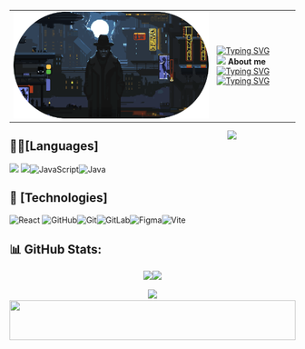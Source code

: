 <table style="border: none;">
  <tr>
    <td><img src="github-header-image.png" alt="Header" /></td>
    <td>
      <a href="https://git.io/typing-svg"><img src="https://readme-typing-svg.herokuapp.com?font=Fira+Code&weight=600&duration=4000&pause=1000&color=C8B6FF&repeat=false&width=435&lines=Welcome+to+my+Github+profile" alt="Typing SVG" /></a>
      </a>
      <br>
  <img src="https://i.giphy.com/media/v1.Y2lkPTc5MGI3NjExNzh4cXNtcjI2MHF0aWNhZWl0enN6a2F5NGQ2YzFvY3g3Mjlzbm9yNSZlcD12MV9pbnRlcm5hbF9naWZfYnlfaWQmY3Q9cw/s56HRsKc3rAxq/giphy.gif" width="30px">&nbsp;<b>About me</b>
      <a href="https://github.com/NobodyyOn">
        <img src="https://readme-typing-svg.herokuapp.com?font=Cascadia+Code&duration=3000&pause=800&color=FFFFFF&width=500&height=40&lines=I'm+Johan+%E2%98%9C%E2%80%AF(+%CD%A1%E2%9D%9B%E2%80%AF%CD%9C%CA%96+%CD%A1%E2%9D%9B);%3CDev+in+process%3E" alt="Typing SVG" />
      </a> 
  <div width="300px">
<a href="https://git.io/typing-svg"><img src="https://readme-typing-svg.herokuapp.com?font=Fira+Code&weight=500&duration=1800&pause=50&color=FFFFFF&vCenter=true&multiline=true&repeat=false&width=600&height=100&lines=%F0%9F%8C%B1+I%E2%80%99m+currently+learning+...;-+React;-+Figma" alt="Typing SVG" /></a>
    </td>
  </tr>
</table>


<img align='right' src='https://user-images.githubusercontent.com/5713670/87202985-820dcb80-c2b6-11ea-9f56-7ec461c497c3.gif' width='120'>



## 🧑‍💻[Languages]

  <img src="https://img.shields.io/badge/HTML5-E34F26?style=for-the-badge&logo=html5&logoColor=white"> <img src="https://img.shields.io/badge/CSS3-1572B6?style=for-the-badge&logo=css3&logoColor=white">![JavaScript](https://img.shields.io/badge/javascript-%23323330.svg?style=for-the-badge&logo=javascript&logoColor=%23F7DF1E)![Java](https://img.shields.io/badge/java-%23ED8B00.svg?style=for-the-badge&logo=openjdk&logoColor=white) 
 

 
## 🤖 [Technologies]
  ![React](https://img.shields.io/badge/react-%2320232a.svg?style=for-the-badge&logo=react&logoColor=%2361DAFB) ![GitHub](https://img.shields.io/badge/github-%23121011.svg?style=for-the-badge&logo=github&logoColor=white)![Git](https://img.shields.io/badge/git-%23F05033.svg?style=for-the-badge&logo=git&logoColor=white)![GitLab](https://img.shields.io/badge/gitlab-%23181717.svg?style=for-the-badge&logo=gitlab&logoColor=white)![Figma](https://img.shields.io/badge/figma-%23F24E1E.svg?style=for-the-badge&logo=figma&logoColor=white)![Vite](https://img.shields.io/badge/vite-%23646CFF.svg?style=for-the-badge&logo=vite&logoColor=white)






## 📊 GitHub Stats:

<div align="center">
  <div style="display: flex; justify-content: center;">
    <img src="https://github-readme-stats.vercel.app/api?username=NobodyyOn&theme=material-palenight&hide_border=true&include_all_commits=true&count_private=true" />
    <img src="https://github-readme-streak-stats.herokuapp.com/?user=NobodyyOn&theme=material-palenight&hide_border=true" />
  </div>
  <br/>
  <img src="https://github-readme-stats.vercel.app/api/top-langs/?username=NobodyyOn&theme=material-palenight&hide_border=true&include_all_commits=true&count_private=true&layout=compact" />
</div>
<!-- Proudly created with GPRM ( https://gprm.itsvg.in ) -->

<!--🦶FOOTER--> 
<img src="https://raw.githubusercontent.com/trinib/trinib/82213791fa9ff58d3ca768ddd6de2489ec23ffca/images/footer.svg" width="100%" height="70px">

<!--
**NobodyyOn/NobodyyOn** is a ✨ _special_ ✨ repository because its `README.md` (this file) appears on your GitHub profile.

Here are some ideas to get you started:

- 🔭 I’m currently working on ...
- 🌱 I’m currently learning ...
- 👯 I’m looking to collaborate on ...
- 🤔 I’m looking for help with ...
- 💬 Ask me about ...
- 📫 How to reach me: ...
- 😄 Pronouns: ...
- ⚡ Fun fact: ...
-->
